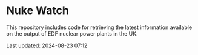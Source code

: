 # Nuke Watch

This repository includes code for retrieving the latest information available on the output of EDF nuclear power plants in the UK.

Last updated: 2024-08-23 07:12